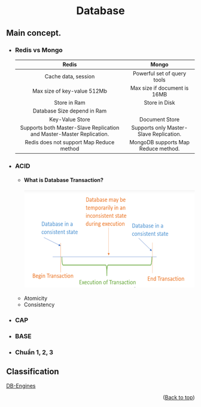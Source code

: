 <br />
<div align="center">
  <h1 align="center">Database</h1>
</div>

## Main concept.

- ### Redis vs Mongo

  |                                 Redis                                 |                  Mongo                  |
  | :-------------------------------------------------------------------: | :-------------------------------------: |
  |                          Cache data, session                          |       Powerful set of query tools       |
  |                      Max size of key-value 512Mb                      |      Max size if document is 16MB       |
  |                             Store in Ram                              |              Store in Disk              |
  |                      Database Size depend in Ram                      |                                         |
  |                            Key-Value Store                            |             Document Store              |
  | Supports both Master-Slave Replication and Master-Master Replication. | Supports only Master-Slave Replication. |
  |               Redis does not support Map Reduce method                |   MongoDB supports Map Reduce method.   |


- ### ACID

  - #### What is Database Transaction?
    <div align="center">
      <img src="images/database/transaction.png" alt="Logo" width="5020" height="260">
    </div>
    <br />
  - Atomicity
  - Consistency

- ### CAP
- ### BASE
- ### Chuẩn 1, 2, 3

## Classification

[DB-Engines](https://db-engines.com/en/ranking)

<p align="right">(<a href="#top">Back to top</a>)</p>
